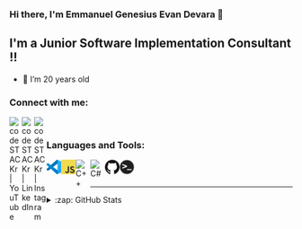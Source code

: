 ### Hi there, I'm Emmanuel Genesius Evan Devara 👋



## I'm a Junior Software Implementation Consultant !!

- 👯 I’m 20 years old


### Connect with me:


[<img align="left" alt="codeSTACKr | YouTube" width="22px" src="https://cdn.jsdelivr.net/npm/simple-icons@v3/icons/youtube.svg" />][youtube]
[<img align="left" alt="codeSTACKr | LinkedIn" width="22px" src="https://cdn.jsdelivr.net/npm/simple-icons@v3/icons/linkedin.svg" />][linkedin]
[<img align="left" alt="codeSTACKr | Instagram" width="22px" src="https://cdn.jsdelivr.net/npm/simple-icons@v3/icons/instagram.svg" />][instagram]

<br />

### Languages and Tools:

<img align="left" alt="Visual Studio Code" width="26px" src="https://raw.githubusercontent.com/github/explore/80688e429a7d4ef2fca1e82350fe8e3517d3494d/topics/visual-studio-code/visual-studio-code.png" />
<img align="left" alt="JavaScript" width="26px" src="https://raw.githubusercontent.com/github/explore/80688e429a7d4ef2fca1e82350fe8e3517d3494d/topics/javascript/javascript.png" />
<img align="left" alt="C++" width="26px" src="https://glints.com/id/lowongan/wp-content/uploads/2021/01/c-commons-wikimedia-org.png" />
<img align="left" alt="C#" width="26px" src="https://devstickers.com/assets/img/pro/2p4i.png" />
<img align="left" alt="GitHub" width="26px" src="https://raw.githubusercontent.com/github/explore/78df643247d429f6cc873026c0622819ad797942/topics/github/github.png" />
<img align="left" alt="Terminal" width="26px" src="https://raw.githubusercontent.com/github/explore/80688e429a7d4ef2fca1e82350fe8e3517d3494d/topics/terminal/terminal.png" />


<br />
<br />

---
<details>
  <summary>:zap: GitHub Stats</summary>

  <img align="left" alt="Evan-Devara's GitHub Stats" src="https://github-readme-stats.codestackr.vercel.app/api?username=Evan-Devara&theme=radical&show_icons=true&hide_border=true" />

</details>

[youtube]: https://youtube.com/radicalpw
[instagram]: https://instagram.com/evan_devara
[linkedin]: https://linkedin.com/in/evandevara
